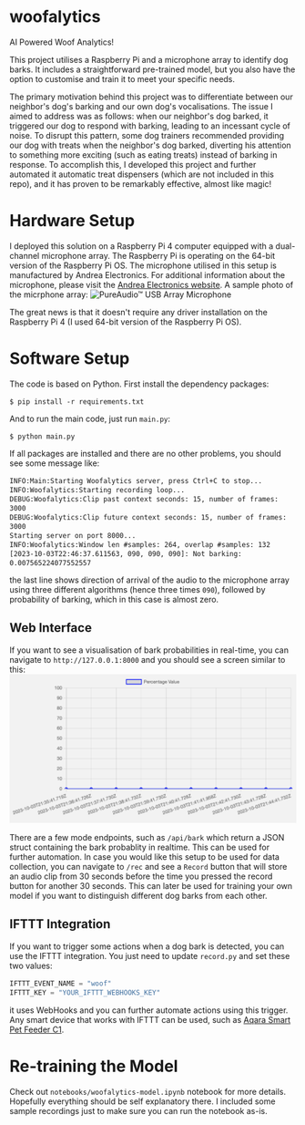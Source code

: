 # woofalytics
AI Powered Woof Analytics!

This project utilises a Raspberry Pi and a microphone array to identify dog barks. It includes a straightforward pre-trained model, but you also have the option to customise and train it to meet your specific needs.

The primary motivation behind this project was to differentiate between our neighbor's dog's barking and our own dog's vocalisations. The issue I aimed to address was as follows: when our neighbor's dog barked, it triggered our dog to respond with barking, leading to an incessant cycle of noise. To disrupt this pattern, some dog trainers recommended providing our dog with treats when the neighbor's dog barked, diverting his attention to something more exciting (such as eating treats) instead of barking in response. To accomplish this, I developed this project and further automated it automatic treat dispensers (which are not included in this repo), and it has proven to be remarkably effective, almost like magic!

# Hardware Setup
I deployed this solution on a Raspberry Pi 4 computer equipped with a dual-channel microphone array. The Raspberry Pi is operating on the 64-bit version of the Raspberry Pi OS. The microphone utilised in this setup is manufactured by Andrea Electronics. For additional information about the microphone, please visit the [Andrea Electronics website](https://andreaelectronics.com/array-microphone/).
A sample photo of the micrphone array:
![PureAudio™ USB Array Microphone](https://andreaelectronics.com/wp-content/uploads/2020/09/Andrea-PureAudio-New-USB-Array-Microphone-1024x424-1.jpg)

The great news is that it doesn't require any driver installation on the Raspberry Pi 4 (I used 64-bit version of the Raspberry Pi OS).

# Software Setup
The code is based on Python. First install the dependency packages:
```shell
$ pip install -r requirements.txt
```

And to run the main code, just run `main.py`:
```shell
$ python main.py
```

If all packages are installed and there are no other problems, you should see some message like:
```
INFO:Main:Starting Woofalytics server, press Ctrl+C to stop...
INFO:Woofalytics:Starting recording loop...
DEBUG:Woofalytics:Clip past context seconds: 15, number of frames: 3000
DEBUG:Woofalytics:Clip future context seconds: 15, number of frames: 3000
Starting server on port 8000...
INFO:Woofalytics:Window len #samples: 264, overlap #samples: 132
[2023-10-03T22:46:37.611563, 090, 090, 090]: Not barking: 0.007565224077552557
```
the last line shows direction of arrival of the audio to the microphone array using three different algorithms (hence three times `090`), followed by probability of barking, which in this case is almost zero. 

## Web Interface
If you want to see a visualisation of bark probabilities in real-time, you can navigate to `http://127.0.0.1:8000` and you should see a screen similar to this:
![Kiku](misc/home.png)

There are a few mode endpoints, such as `/api/bark` which return a JSON struct containing the bark probablity in realtime. This can be used for further automation. In case you would like this setup to be used for data collection, you can navigate to `/rec` and see a `Record` button that will store an audio clip from 30 seconds before the time you pressed the record button for another 30 seconds. This can later be used for training your own model if you want to distinguish different dog barks from each other. 

## IFTTT Integration
If you want to trigger some actions when a dog bark is detected, you can use the IFTTT integration. You just need to update `record.py` and set these two values:
```python
IFTTT_EVENT_NAME = "woof"
IFTTT_KEY = "YOUR_IFTTT_WEBHOOKS_KEY"
```

it uses WebHooks and you can further automate actions using this trigger. Any smart device that works with IFTTT can be used, such as [Aqara Smart Pet Feeder C1](https://www.aqara.com/eu/product/smart-pet-feeder-c1/).

# Re-training the Model
Check out `notebooks/woofalytics-model.ipynb` notebook for more details. Hopefully everything should be self explanatory there. I included some sample recordings just to make sure you can run the notebook as-is.
